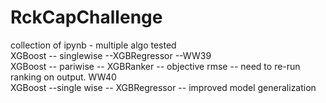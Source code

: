 # RckCapChallenge<br/>
collection of ipynb - multiple algo tested <br/>
XGBoost -- singlewise --XGBRegressor --WW39 <br/>
XGBoost -- pariwise -- XGBRanker -- objective rmse -- need to re-run ranking on output. WW40 <br/>
XGBoost --single wise -- XGBRegressor -- improved model generalization <br/>
